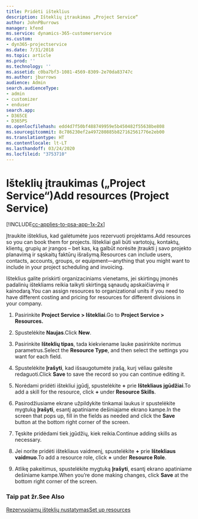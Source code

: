 ```yaml
---
title: Pridėti išteklius
description: Išteklių įtraukimas „Project Service“
author: JohnPBurrows
manager: kfend
ms.service: dynamics-365-customerservice
ms.custom:
- dyn365-projectservice
ms.date: 7/31/2018
ms.topic: article
ms.prod: ''
ms.technology: ''
ms.assetid: c0ba7bf3-1081-4569-8309-2e70da83747c
ms.author: jburrows
audience: Admin
search.audienceType:
- admin
- customizer
- enduser
search.app:
- D365CE
- D365PS
ms.openlocfilehash: edd4d7f50bf488749959e5b450482f55638be808
ms.sourcegitcommit: 8c786230ef2a497280885b827162561776e2eb00
ms.translationtype: HT
ms.contentlocale: lt-LT
ms.lasthandoff: 03/24/2020
ms.locfileid: "3753710"
---
```

# <a name="add-resources-project-service"></a><span data-ttu-id="6eb28-103">Išteklių įtraukimas („Project Service“)</span><span class="sxs-lookup"><span data-stu-id="6eb28-103">Add resources (Project Service)</span></span>

[!INCLUDE[cc-applies-to-psa-app-1x-2x](../includes/cc-applies-to-psa-app-1x-2x.md)]

<span data-ttu-id="6eb28-104">Įtraukite išteklius, kad galėtumėte juos rezervuoti projektams.</span><span class="sxs-lookup"><span data-stu-id="6eb28-104">Add resources so you can book them for projects.</span></span> <span data-ttu-id="6eb28-105">Ištekliai gali būti vartotojų, kontaktų, klientų, grupių ar įrangos – bet kas, ką galbūt norėsite įtraukti į savo projekto planavimą ir sąskaitų faktūrų išrašymą.</span><span class="sxs-lookup"><span data-stu-id="6eb28-105">Resources can include users, contacts, accounts, groups, or equipment—anything that you might want to include in your project scheduling and invoicing.</span></span>  
  
<span data-ttu-id="6eb28-106">Išteklius galite priskirti organizaciniams vienetams, jei skirtingų įmonės padalinių ištekliams reikia taikyti skirtingą sąnaudų apskaičiavimą ir kainodarą.</span><span class="sxs-lookup"><span data-stu-id="6eb28-106">You can assign resources to organizational units if you need to have different costing and pricing for resources for different divisions in your company.</span></span>  
  
1.  <span data-ttu-id="6eb28-107">Pasirinkite **Project Service > Ištekliai**.</span><span class="sxs-lookup"><span data-stu-id="6eb28-107">Go to **Project Service > Resources.**</span></span>  
  
2.  <span data-ttu-id="6eb28-108">Spustelėkite **Naujas**.</span><span class="sxs-lookup"><span data-stu-id="6eb28-108">Click **New**.</span></span>  
  
3.  <span data-ttu-id="6eb28-109">Pasirinkite **Išteklių tipas**, tada kiekviename lauke pasirinkite norimus parametrus.</span><span class="sxs-lookup"><span data-stu-id="6eb28-109">Select the **Resource Type**, and then select the settings you want for each field.</span></span>  
  
4.  <span data-ttu-id="6eb28-110">Spustelėkite **Įrašyti**, kad išsaugotumėte įrašą, kurį vėliau galėsite redaguoti.</span><span class="sxs-lookup"><span data-stu-id="6eb28-110">Click **Save** to save the record so you can continue editing it.</span></span>  
  
5.  <span data-ttu-id="6eb28-111">Norėdami pridėti ištekliui įgūdį, spustelėkite **+** prie **Ištekliaus įgūdžiai**.</span><span class="sxs-lookup"><span data-stu-id="6eb28-111">To add a skill for the resource, click **+** under **Resource Skills**.</span></span>  
  
6.  <span data-ttu-id="6eb28-112">Pasirodžiusiame ekrane užpildykite tinkamai laukus ir spustelėkite mygtuką **Įrašyti**, esantį apatiniame dešiniajame ekrano kampe.</span><span class="sxs-lookup"><span data-stu-id="6eb28-112">In the screen that pops up, fill in the fields as needed and click the **Save** button at the bottom right corner of the screen.</span></span>  
  
7.  <span data-ttu-id="6eb28-113">Tęskite pridėdami tiek įgūdžių, kiek reikia.</span><span class="sxs-lookup"><span data-stu-id="6eb28-113">Continue adding skills as necessary.</span></span>  
  
8.  <span data-ttu-id="6eb28-114">Jei norite pridėti ištekliaus vaidmenį, spustelėkite **+** prie **Ištekliaus vaidmuo**.</span><span class="sxs-lookup"><span data-stu-id="6eb28-114">To add a resource role, click **+** under **Resource Role**.</span></span>  
  
9. <span data-ttu-id="6eb28-115">Atlikę pakeitimus, spustelėkite mygtuką **Įrašyti**, esantį ekrano apatiniame dešiniame kampe.</span><span class="sxs-lookup"><span data-stu-id="6eb28-115">When you’re done making changes, click **Save** at the bottom right corner of the screen.</span></span>  
  
### <a name="see-also"></a><span data-ttu-id="6eb28-116">Taip pat žr.</span><span class="sxs-lookup"><span data-stu-id="6eb28-116">See Also</span></span>  
 [<span data-ttu-id="6eb28-117">Rezervuojamų išteklių nustatymas</span><span class="sxs-lookup"><span data-stu-id="6eb28-117">Set up resources</span></span>](../project-service/set-up-resources.md)
